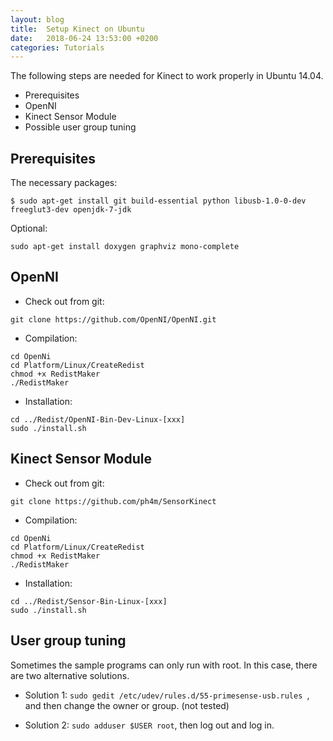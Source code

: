 ```yaml
---
layout: blog
title:  Setup Kinect on Ubuntu 
date:   2018-06-24 13:53:00 +0200
categories: Tutorials 
---
```


The following steps are needed for Kinect to work properly in Ubuntu 14.04.

  - Prerequisites
  - OpenNI
  - Kinect Sensor Module
  - Possible user group tuning

## Prerequisites
The necessary packages:
```
$ sudo apt-get install git build-essential python libusb-1.0-0-dev freeglut3-dev openjdk-7-jdk
```
Optional:
```
sudo apt-get install doxygen graphviz mono-complete
```

## OpenNI
* Check out from git:
```
git clone https://github.com/OpenNI/OpenNI.git
```

* Compilation:
```
cd OpenNi
cd Platform/Linux/CreateRedist
chmod +x RedistMaker
./RedistMaker
```
* Installation:
```
cd ../Redist/OpenNI-Bin-Dev-Linux-[xxx]
sudo ./install.sh
```

## Kinect Sensor Module
  * Check out from git:

  ```
  git clone https://github.com/ph4m/SensorKinect
  ```

  * Compilation:

  ```
  cd OpenNi
  cd Platform/Linux/CreateRedist
  chmod +x RedistMaker
  ./RedistMaker
  ```

  * Installation:

  ```
  cd ../Redist/Sensor-Bin-Linux-[xxx]
  sudo ./install.sh
  ```

## User group tuning
Sometimes the sample programs can only run with root. In this case, there are two alternative solutions.

  * Solution 1:
    ```sudo gedit /etc/udev/rules.d/55-primesense-usb.rules ```, and then change the owner or group. (not tested)

  * Solution 2:
    ```sudo adduser $USER root```, then log out and log in.




